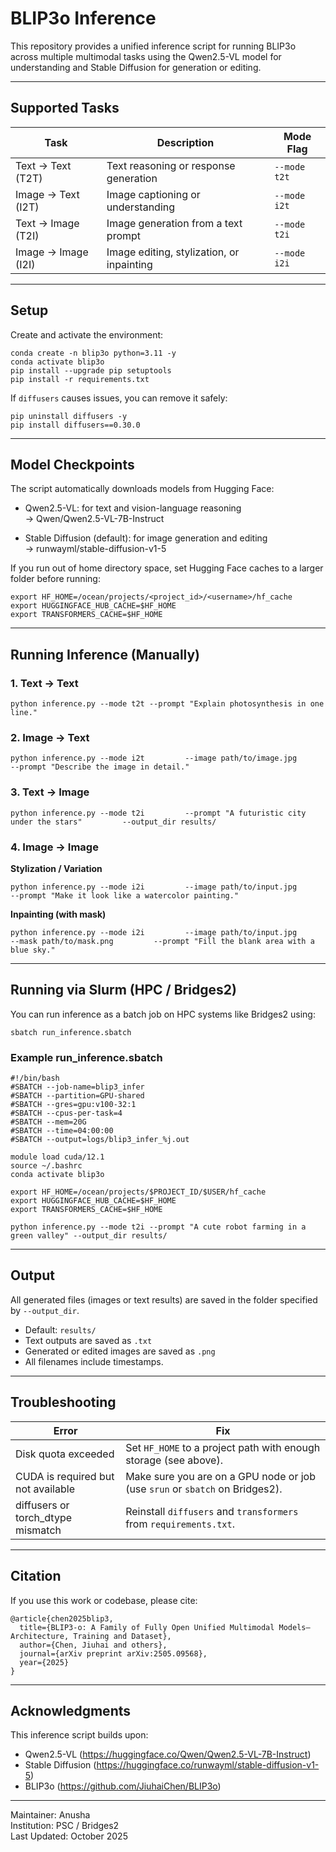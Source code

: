 # BLIP3o Inference

This repository provides a unified inference script for running BLIP3o across multiple multimodal tasks using the Qwen2.5-VL model for understanding and Stable Diffusion for generation or editing.

---

## Supported Tasks

| Task | Description | Mode Flag |
|------|--------------|------------|
| Text → Text (T2T) | Text reasoning or response generation | `--mode t2t` |
| Image → Text (I2T) | Image captioning or understanding | `--mode i2t` |
| Text → Image (T2I) | Image generation from a text prompt | `--mode t2i` |
| Image → Image (I2I) | Image editing, stylization, or inpainting | `--mode i2i` |

---

## Setup

Create and activate the environment:

    conda create -n blip3o python=3.11 -y
    conda activate blip3o
    pip install --upgrade pip setuptools
    pip install -r requirements.txt

If `diffusers` causes issues, you can remove it safely:

    pip uninstall diffusers -y
    pip install diffusers==0.30.0

---

## Model Checkpoints

The script automatically downloads models from Hugging Face:

- Qwen2.5-VL: for text and vision-language reasoning  
  → Qwen/Qwen2.5-VL-7B-Instruct

- Stable Diffusion (default): for image generation and editing  
  → runwayml/stable-diffusion-v1-5

If you run out of home directory space, set Hugging Face caches to a larger folder before running:

    export HF_HOME=/ocean/projects/<project_id>/<username>/hf_cache
    export HUGGINGFACE_HUB_CACHE=$HF_HOME
    export TRANSFORMERS_CACHE=$HF_HOME

---

## Running Inference (Manually)

### 1. Text → Text

    python inference.py --mode t2t --prompt "Explain photosynthesis in one line."

### 2. Image → Text

    python inference.py --mode i2t         --image path/to/image.jpg         --prompt "Describe the image in detail."

### 3. Text → Image

    python inference.py --mode t2i         --prompt "A futuristic city under the stars"         --output_dir results/

### 4. Image → Image

**Stylization / Variation**

    python inference.py --mode i2i         --image path/to/input.jpg         --prompt "Make it look like a watercolor painting."

**Inpainting (with mask)**

    python inference.py --mode i2i         --image path/to/input.jpg         --mask path/to/mask.png         --prompt "Fill the blank area with a blue sky."

---

## Running via Slurm (HPC / Bridges2)

You can run inference as a batch job on HPC systems like Bridges2 using:

    sbatch run_inference.sbatch

### Example run_inference.sbatch

    #!/bin/bash
    #SBATCH --job-name=blip3_infer
    #SBATCH --partition=GPU-shared
    #SBATCH --gres=gpu:v100-32:1
    #SBATCH --cpus-per-task=4
    #SBATCH --mem=20G
    #SBATCH --time=04:00:00
    #SBATCH --output=logs/blip3_infer_%j.out

    module load cuda/12.1
    source ~/.bashrc
    conda activate blip3o

    export HF_HOME=/ocean/projects/$PROJECT_ID/$USER/hf_cache
    export HUGGINGFACE_HUB_CACHE=$HF_HOME
    export TRANSFORMERS_CACHE=$HF_HOME

    python inference.py --mode t2i --prompt "A cute robot farming in a green valley" --output_dir results/

---

## Output

All generated files (images or text results) are saved in the folder specified by `--output_dir`.

- Default: `results/`
- Text outputs are saved as `.txt`
- Generated or edited images are saved as `.png`
- All filenames include timestamps.

---

## Troubleshooting

| Error | Fix |
|-------|-----|
| Disk quota exceeded | Set `HF_HOME` to a project path with enough storage (see above). |
| CUDA is required but not available | Make sure you are on a GPU node or job (use `srun` or `sbatch` on Bridges2). |
| diffusers or torch_dtype mismatch | Reinstall `diffusers` and `transformers` from `requirements.txt`. |

---

## Citation

If you use this work or codebase, please cite:

    @article{chen2025blip3,
      title={BLIP3-o: A Family of Fully Open Unified Multimodal Models—Architecture, Training and Dataset},
      author={Chen, Jiuhai and others},
      journal={arXiv preprint arXiv:2505.09568},
      year={2025}
    }

---

## Acknowledgments

This inference script builds upon:
- Qwen2.5-VL (https://huggingface.co/Qwen/Qwen2.5-VL-7B-Instruct)
- Stable Diffusion (https://huggingface.co/runwayml/stable-diffusion-v1-5)
- BLIP3o (https://github.com/JiuhaiChen/BLIP3o)

---

Maintainer: Anusha  
Institution: PSC / Bridges2  
Last Updated: October 2025

